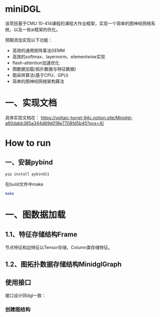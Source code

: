 # miniDGL
该项目基于CMU 10-414课程的课程大作业框架，实现一个简单的图神经网络系统，以及一些ai框架的优化。

预期添加实现以下功能：
- 高效的通用矩阵乘法GEMM
- 高效的softmax、layernorm、elementwise实现
- flash-attention加速优化
- 图数据加载(拓扑数据与特征数据)
- 图采样算法(基于CPU、GPU)
- 简单的图神经网络架构算法
# 一、实现文档
具体实现文档在：
https://voltaic-turret-94c.notion.site/Minidgl-a60dabb385a344d69d018e7708fd5b45?pvs=4]

# How to run

## 一、安装pybind
```bash
pip install pybind11
```
在build文件中make
```bash
make
```
# 一、图数据加载


## 1.1、特征存储结构Frame
节点特征和边特征以Tensor存储，Column类存储特征。

## 1.2、图拓扑数据存储结构MinidglGraph














## 使用接口
接口设计同dgl一致：
### 创建图结构


